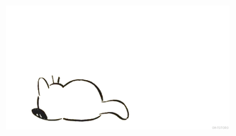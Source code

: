 <img src=https://github.com/Vladimir-MSK-OBL/Lessons/blob/main/039d4b9f77d7300ed6ea135cc60c57be.gif>

